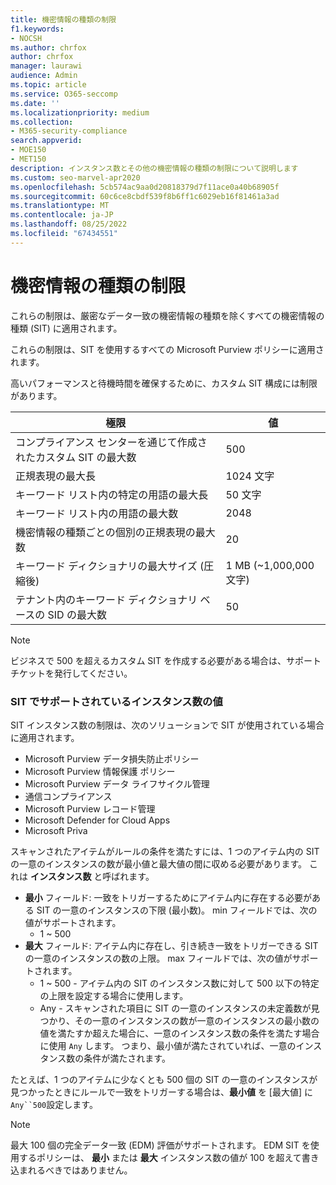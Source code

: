 ```yaml
---
title: 機密情報の種類の制限
f1.keywords:
- NOCSH
ms.author: chrfox
author: chrfox
manager: laurawi
audience: Admin
ms.topic: article
ms.service: O365-seccomp
ms.date: ''
ms.localizationpriority: medium
ms.collection:
- M365-security-compliance
search.appverid:
- MOE150
- MET150
description: インスタンス数とその他の機密情報の種類の制限について説明します
ms.custom: seo-marvel-apr2020
ms.openlocfilehash: 5cb574ac9aa0d20818379d7f11ace0a40b68905f
ms.sourcegitcommit: 60c6ce8cbdf539f8b6ff1c6029eb16f81461a3ad
ms.translationtype: MT
ms.contentlocale: ja-JP
ms.lasthandoff: 08/25/2022
ms.locfileid: "67434551"
---
```

# <a name="sensitive-information-type-limits"></a>機密情報の種類の制限

これらの制限は、厳密なデータ一致の機密情報の種類を除くすべての機密情報の種類 (SIT) に適用されます。

これらの制限は、SIT を使用するすべての Microsoft Purview ポリシーに適用されます。

高いパフォーマンスと待機時間を確保するために、カスタム SIT 構成には制限があります。

|極限|値|
|---|---|
|コンプライアンス センターを通じて作成されたカスタム SIT の最大数| 500 |
|正規表現の最大長| 1024 文字|
|キーワード リスト内の特定の用語の最大長| 50 文字|
|キーワード リスト内の用語の最大数| 2048|
|機密情報の種類ごとの個別の正規表現の最大数| 20|
|キーワード ディクショナリの最大サイズ (圧縮後)| 1 MB (~1,000,000 文字)|
|テナント内のキーワード ディクショナリ ベースの SID の最大数|50 |

> [!NOTE]
> ビジネスで 500 を超えるカスタム SIT を作成する必要がある場合は、サポート チケットを発行してください。

### <a name="instance-count-supported-values-for-sit"></a>SIT でサポートされているインスタンス数の値

SIT インスタンス数の制限は、次のソリューションで SIT が使用されている場合に適用されます。

- Microsoft Purview データ損失防止ポリシー
- Microsoft Purview 情報保護 ポリシー
- Microsoft Purview データ ライフサイクル管理
- 通信コンプライアンス
- Microsoft Purview レコード管理
- Microsoft Defender for Cloud Apps
- Microsoft Priva

スキャンされたアイテムがルールの条件を満たすには、1 つのアイテム内の SIT の一意のインスタンスの数が最小値と最大値の間に収める必要があります。 これは **インスタンス数** と呼ばれます。

- **最小** フィールド: 一致をトリガーするためにアイテム内に存在する必要がある SIT の一意のインスタンスの下限 (最小数)。 min フィールドでは、次の値がサポートされます。
  - 1 ~ 500
- **最大** フィールド: アイテム内に存在し、引き続き一致をトリガーできる SIT の一意のインスタンスの数の上限。 max フィールドでは、次の値がサポートされます。
  - 1 ~ 500 - アイテム内の SIT のインスタンス数に対して 500 以下の特定の上限を設定する場合に使用します。
  - Any - スキャンされた項目に SIT の一意のインスタンスの未定義数が見つかり、その一意のインスタンスの数が一意のインスタンスの最小数の値を満たすか超えた場合に、一意のインスタンス数の条件を満たす場合に使用 `Any` します。 つまり、最小値が満たされていれば、一意のインスタンス数の条件が満たされます。

たとえば、1 つのアイテムに少なくとも 500 個の SIT の一意のインスタンスが見つかったときにルールで一致をトリガーする場合は、**最小値** を [最大値]  に`Any``500`設定します。

> [!NOTE]
> 最大 100 個の完全データ一致 (EDM) 評価がサポートされます。 EDM SIT を使用するポリシーは、 **最小** または **最大** インスタンス数の値が 100 を超えて書き込まれるべきではありません。

